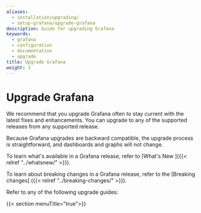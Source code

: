 ```yaml
---
aliases:
  - installation/upgrading/
  - setup-grafana/upgrade-grafana
description: Guide for upgrading Grafana
keywords:
  - grafana
  - configuration
  - documentation
  - upgrade
title: Upgrade Grafana
weight: 3
---
```


# Upgrade Grafana

We recommend that you upgrade Grafana often to stay current with the latest fixes and enhancements. You can upgrade to any of the supported releases from any supported release.

Because Grafana upgrades are backward compatible, the upgrade process is straightforward, and dashboards and graphs will not change.

To learn what's available in a Grafana release, refer to [What's New ]({{< relref "../whatsnew/" >}}).

To learn about breaking changes in a Grafana release, refer to the [Breaking changes] ({{< relref "../breaking-changes/" >}}).

Refer to any of the following upgrade guides:

{{< section menuTitle="true">}}
